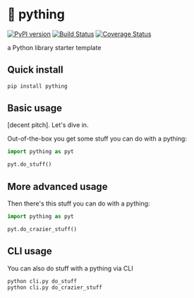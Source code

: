 # 🐍 pything
[![PyPI version](https://badge.fury.io/py/pything.svg)](https://badge.fury.io/py/pything)
[![Build Status](https://travis-ci.com/json2d/pything.svg?branch=main)](https://travis-ci.com/json2d/pything) [![Coverage Status](https://coveralls.io/repos/github/json2d/pything/badge.svg?branch=main)](https://coveralls.io/github/json2d/pything?branch=main)

a Python library starter template

## Quick install
```bash
pip install pything
```

## Basic usage

[decent pitch]. Let's dive in.

Out-of-the-box you get some stuff you can do with a pything:

```py
import pything as pyt

pyt.do_stuff()

```

## More advanced usage

Then there's this stuff you can do with a pything:

```py
import pything as pyt

pyt.do_crazier_stuff()

```


## CLI usage
You can also do stuff with a pything via CLI

```
python cli.py do_stuff
python cli.py do_crazier_stuff
```